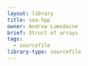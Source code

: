 ```yaml
---
layout: library
title: soa.hpp
owner: Andrew Lumsdaine
brief: Struct of arrays
tags:
  - sourcefile
library-type: sourcefile
---
```


```{index} soa.hpp
```

